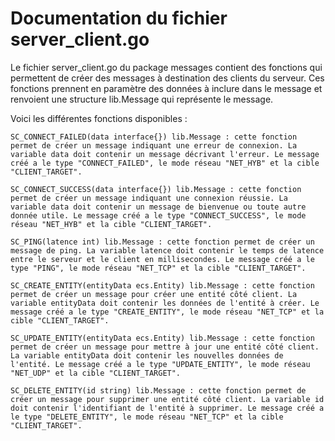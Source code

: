 # Documentation du fichier server_client.go

Le fichier server_client.go du package messages contient des fonctions qui permettent de créer des messages à destination des clients du serveur. Ces fonctions prennent en paramètre des données à inclure dans le message et renvoient une structure lib.Message qui représente le message.

Voici les différentes fonctions disponibles :

    SC_CONNECT_FAILED(data interface{}) lib.Message : cette fonction permet de créer un message indiquant une erreur de connexion. La variable data doit contenir un message décrivant l'erreur. Le message créé a le type "CONNECT_FAILED", le mode réseau "NET_HYB" et la cible "CLIENT_TARGET".

    SC_CONNECT_SUCCESS(data interface{}) lib.Message : cette fonction permet de créer un message indiquant une connexion réussie. La variable data doit contenir un message de bienvenue ou toute autre donnée utile. Le message créé a le type "CONNECT_SUCCESS", le mode réseau "NET_HYB" et la cible "CLIENT_TARGET".

    SC_PING(latence int) lib.Message : cette fonction permet de créer un message de ping. La variable latence doit contenir le temps de latence entre le serveur et le client en millisecondes. Le message créé a le type "PING", le mode réseau "NET_TCP" et la cible "CLIENT_TARGET".

    SC_CREATE_ENTITY(entityData ecs.Entity) lib.Message : cette fonction permet de créer un message pour créer une entité côté client. La variable entityData doit contenir les données de l'entité à créer. Le message créé a le type "CREATE_ENTITY", le mode réseau "NET_TCP" et la cible "CLIENT_TARGET".

    SC_UPDATE_ENTITY(entityData ecs.Entity) lib.Message : cette fonction permet de créer un message pour mettre à jour une entité côté client. La variable entityData doit contenir les nouvelles données de l'entité. Le message créé a le type "UPDATE_ENTITY", le mode réseau "NET_UDP" et la cible "CLIENT_TARGET".

    SC_DELETE_ENTITY(id string) lib.Message : cette fonction permet de créer un message pour supprimer une entité côté client. La variable id doit contenir l'identifiant de l'entité à supprimer. Le message créé a le type "DELETE_ENTITY", le mode réseau "NET_TCP" et la cible "CLIENT_TARGET".